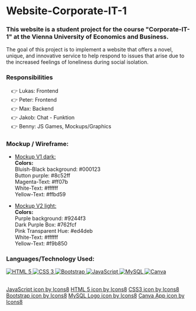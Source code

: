 # Website-Corporate-IT-1
### This website is a student project for the course "Corporate-IT-1" at the Vienna University of Economics and Business.

The goal of this project is to implement a website that offers a novel, unique, and innovative service to help respond to issues that arise due to the increased feelings of loneliness during social isolation.

### Responsibilities
&emsp;:point_right: Lukas: Frontend </br>
&emsp;:point_right: Peter: Frontend </br>
&emsp;:point_right: Max: Backend </br>
&emsp;:point_right: Jakob: Chat - Funktion </br>
&emsp;:point_right: Benny: JS Games, Mockups/Graphics </br>

### Mockup / Wireframe:
- [Mockup V1 dark:](https://www.canva.com/design/DAE56eTtoS8/share/preview?token=b-pOCXIbVBmNDoRWCKtxTA&role=EDITOR&utm_content=DAE56eTtoS8&utm_campaign=designshare&utm_medium=link&utm_source=sharebutton)   
**Colors:**  
Bluish-Black background: #000123  
Button purple: #8c52ff  
Magenta-Text: #ff07b  
White-Text: #ffffff  
Yellow-Text: #ffbd59  

- [Mockup V2 light:](https://www.canva.com/design/DAE6r5K3fHU/share/preview?token=s5oFv9e5mLW_Mhu9-YZBdw&role=EDITOR&utm_content=DAE6r5K3fHU&utm_campaign=designshare&utm_medium=link&utm_source=sharebutton)    
**Colors:**   
Purple background: #9244f3  
Dark Purple Box: #762fcf  
Pink Transparent Hue: #ed4deb  
White-Text: #ffffff  
Yellow-Text: #f9b850  
### Languages/Technology Used: 
<p float ="left">
<a href="https://dev.w3.org/html5/html-author/"> 
<img alt="HTML 5" src="https://img.icons8.com/color/48/000000/html-5--v1.png"/>
</a>
<a href="https://www.w3schools.com/cssref/">
<img alt="CSS 3" src="https://img.icons8.com/color/50/000000/css3.png"/> 
</a>
<a href="https://getbootstrap.com/docs/5.1/getting-started/introduction/">
<img alt="Bootstrap" src="https://img.icons8.com/color/48/000000/bootstrap.png"/>
</a>
<a href="https://developer.mozilla.org/de/docs/Web/JavaScript">
<img alt="JavaScript" src="https://img.icons8.com/color/48/000000/javascript--v1.png"/> 
</a>
<a href="https://dev.mysql.com/doc/">
<img alt="MySQL" src="https://img.icons8.com/color/48/000000/mysql-logo.png"/>
</a>
<a href="https://www.canva.com/">
<img alt="Canva" src="https://img.icons8.com/cute-clipart/48/000000/canva-app.png"/>
</a>
</p>

<br>
<a href="https://icons8.com/icon/108784/javascript">JavaScript icon by Icons8</a>
<a href="https://icons8.com/icon/20909/html-5">HTML 5 icon by Icons8</a>
<a href="https://icons8.com/icon/21278/css3">CSS3 icon by Icons8</a>
<a href="https://icons8.com/icon/84710/bootstrap">Bootstrap icon by Icons8</a>
<a href="https://icons8.com/icon/UFXRpPFebwa2/mysql-logo">MySQL Logo icon by Icons8</a>
<a href="https://icons8.com/icon/HGd2amAYhRGr/canva-app">Canva App icon by Icons8</a>
